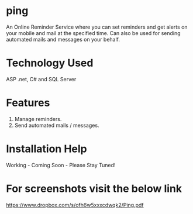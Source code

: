 ping
====

An Online Reminder Service where you can set reminders and get alerts on your mobile and mail at the specified time. Can also be used for sending automated mails and messages on your behalf.


Technology Used
===============

ASP .net, C# and SQL Server


Features
========

1. Manage reminders.
2. Send automated mails / messages.


Installation Help
=================

Working - Coming Soon - Please Stay Tuned!


For screenshots visit the below link
====================================

https://www.dropbox.com/s/ofh6w5xxxcdwqk2/Ping.pdf